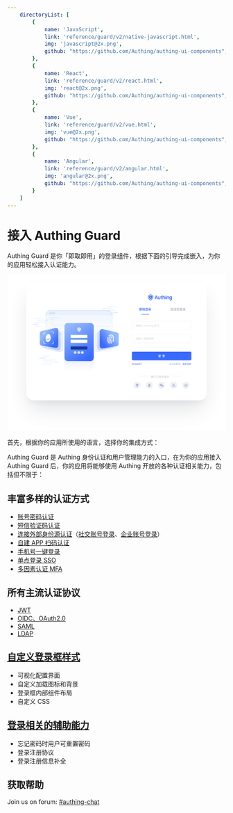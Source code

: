 ```yaml
---
    directoryList: [
        {
            name: 'JavaScript',
            link: 'reference/guard/v2/native-javascript.html',
            img: 'javascript@2x.png',
            github: "https://github.com/Authing/authing-ui-components",
        },
        {
            name: 'React',
            link: 'reference/guard/v2/react.html',
            img: 'react@2x.png',
            github: "https://github.com/Authing/authing-ui-components",
        },
        {
            name: 'Vue',
            link: 'reference/guard/v2/vue.html',
            img: 'vue@2x.png',
            github: "https://github.com/Authing/authing-ui-components",
        },
        {
            name: 'Angular',
            link: 'reference/guard/v2/angular.html',
            img: 'angular@2x.png',
            github: "https://github.com/Authing/authing-ui-components",
        }
    ]
---
```

# 接入 Authing Guard

<LastUpdated/>

Authing Guard 是你「即取即用」的登录组件，根据下面的引导完成嵌入，为你的应用轻松接入认证能力。

![Guard-index](./images/guard_index.png)

首先，根据你的应用所使用的语言，选择你的集成方式：

<Directory />

Authing Guard 是 Authing 身份认证和用户管理能力的入口，在为你的应用接入 Authing Guard 后，你的应用将能够使用 Authing 开放的各种认证相关能力，包括但不限于：

## 丰富多样的认证方式

- [账号密码认证](/guides/authentication/basic/password/)
- [短信验证码认证](/guides/authentication/basic/sms/)
- [连接外部身份源认证](/guides/connections/)（[社交账号登录](/guides/authentication/social/)、[企业账号登录](/guides/connections/enterprise.html)）
- [自建 APP 扫码认证](/guides/authentication/qrcode/use-self-build-app/)
- [手机号一键登录](/guides/oneauth/)
- [单点登录 SSO](/reference/sdk-for-sso.html)
- [多因素认证 MFA](/guides/app/mfa.html)

## 所有主流认证协议

- [JWT](/concepts/jwt-token.html)
- [OIDC、OAuth2.0](/concepts/oidc/oidc-overview.html)
- [SAML](/concepts/saml/saml-overview.html)
- [LDAP](/guides/org/ldap-user-directory/)

## [自定义登录框样式](/guides/authentication/branding/#样式配置)

- 可视化配置界面
- 自定义加载图标和背景
- 登录框内部组件布局
- 自定义 CSS

## [登录相关的辅助能力](/guides/authentication/branding/#功能配置)

- 忘记密码时用户可重置密码
- 登录注册协议
- 登录注册信息补全

## 获取帮助

Join us on forum: [#authing-chat](https://forum.authing.cn/)
